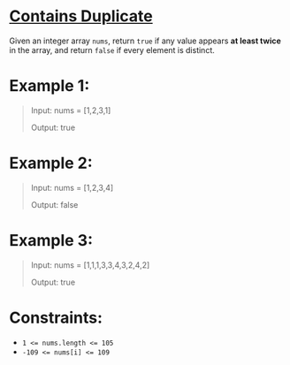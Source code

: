 # [Contains Duplicate](https://leetcode.com/problems/contains-duplicate/description/)
Given an integer array `nums`, return `true` if any value appears **at least twice** in the array, and return `false` if every element is distinct.
 

# Example 1:

> Input: nums = [1,2,3,1]
>
> Output: true

# Example 2:

> Input: nums = [1,2,3,4]
>
> Output: false

# Example 3:

> Input: nums = [1,1,1,3,3,4,3,2,4,2]
>
> Output: true

# Constraints:

- `1 <= nums.length <= 105`
- `-109 <= nums[i] <= 109`
